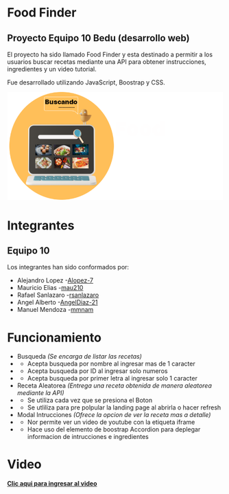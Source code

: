 # Food Finder

## Proyecto Equipo 10 Bedu (desarrollo web)
El proyecto ha sido llamado Food Finder y esta destinado a permitir a los usuarios buscar recetas mediante una API para obtener instrucciones, ingredientes y un video tutorial.

Fue desarrollado utilizando JavaScript, Boostrap y CSS.

![logo](src/assets/logo-food-white.png)

# Integrantes
## Equipo 10
Los integrantes han sido conformados por:

- Alejandro Lopez -[Alopez-7](https://github.com/Alopez-7)
- Mauricio Elias  -[mau210](https://github.com/mau210) 
- Rafael Sanlazaro -[rsanlazaro](https://github.com/rsanlazaro) 
- Angel Alberto -[AngelDiaz-21](https://github.com/AngelDiaz-21)
- Manuel Mendoza -[mmnam](https://github.com/mmnam)

# Funcionamiento


 - Busqueda *(Se encarga de listar las recetas)*
 - - Acepta busqueda por nombre al ingresar mas de 1 caracter 
 - - Acepta busqueda por ID al ingresar solo numeros 
 - - Acepta busqueda por primer letra al ingresar solo 1 caracter
 - Receta Aleatorea *(Entrega una receta obtenida de manera aleatorea mediante la API)*
 - - Se utiliza cada vez que se presiona el Boton 
 - - Se utliliza para pre polpular la landing page al abrirla o hacer refresh  
 - Modal Intrucciones *(Ofrece la opcion de ver la receta mas a detalle)*
 - - Nor permite ver un video de youtube con la etiqueta iframe
 - - Hace uso del elemento de boostrap Accordion para deplegar informacion de intrucciones e ingredientes 

 # Video

 **[Clic aqui para ingresar al video](https://clipchamp.com/watch/uixWU5P3DDX)**
